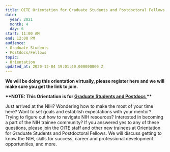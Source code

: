 ```yaml
---
title: OITE Orientation for Graduate Students and Postdoctoral Fellows
date:
  year: 2021
  month: 4
  day: 6
start: 11:00 AM
end: 12:00 PM
audience:
- Graduate Students
- Postdocs/Fellows
topic:
- Orientation
updated_at: 2020-12-04 19:01:40.000000000 Z
---
```

**We will be doing this orientation virtually, please register here and
we will make sure you get the link to join.**

**\*\*NOTE: This Orientation is for <span style="text-decoration:
underline;">Graduate Students and Postdocs </span>\*\***

Just arrived at the NIH? Wondering how to make the most of your time
here? Want to set goals and establish expectations with your mentor?
Trying to figure out how to navigate NIH resources? Interested in
becoming a part of the NIH trainee community? If you answered yes to any
of these questions, please join the OITE staff and other new trainees at
Orientation for Graduate Students and Postdoctoral Fellows. We will
discuss getting to know the NIH, skills for success, career and
professional development opportunities, and more.
